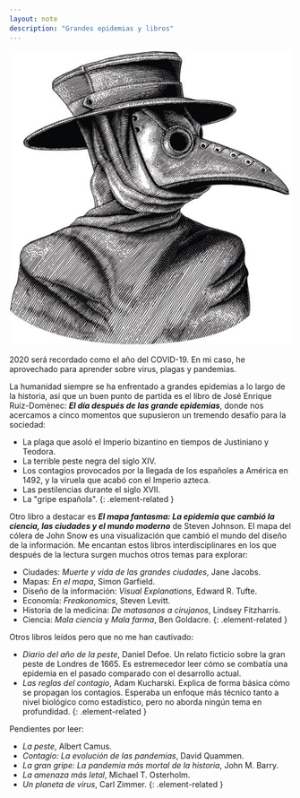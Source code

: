```yaml
---
layout: note
description: "Grandes epidemias y libros"
---
```


![Máscara puntiaguda][1]

2020 será recordado como el año del COVID-19. En mi caso, he aprovechado para
aprender sobre virus, plagas y pandemias.

La humanidad siempre se ha enfrentado a grandes epidemias a lo largo de la
historia, así que un buen punto de partida es el libro de José Enrique Ruiz-Domènec:
***El día después de las grande epidemias***, donde nos acercamos a cinco
momentos que supusieron un tremendo desafío para la sociedad:
- La plaga que asoló el Imperio bizantino en tiempos de Justiniano y Teodora.
- La terrible peste negra del siglo XIV.
- Los contagios provocados por la llegada de los españoles a América en 1492, y la viruela que acabó con el Imperio azteca.
- Las pestilencias durante el siglo XVII.
- La "gripe española".
{: .element-related }

Otro libro a destacar es ***El mapa fantasma: La epidemia que cambió la ciencia, las ciudades y el mundo moderno***
de Steven Johnson. El mapa del cólera de John Snow es una visualización que
cambió el mundo del diseño de la información. Me encantan estos libros
interdisciplinares en los que después de la lectura surgen muchos otros temas para explorar:
- Ciudades: *Muerte y vida de las grandes ciudades*, Jane Jacobs.
- Mapas: *En el mapa*, Simon Garfield.
- Diseño de la información: *Visual Explanations*, Edward R. Tufte.
- Economía: *Freakonomics*, Steven Levitt.
- Historia de la medicina: *De matasanos a cirujanos*, Lindsey Fitzharris.
- Ciencia: *Mala ciencia* y *Mala farma*, Ben Goldacre.
{: .element-related }

Otros libros leídos pero que no me han cautivado:
- *Diario del año de la peste*, Daniel Defoe. Un relato ficticio sobre la gran
peste de Londres de 1665. Es estremecedor leer cómo se combatía una epidemia en
el pasado comparado con el desarrollo actual.
- *Las reglas del contagio*, Adam Kucharski. Explica de forma básica cómo se
propagan los contagios. Esperaba un enfoque más técnico tanto a nivel biológico
como estadístico, pero no aborda ningún tema en profundidad.
{: .element-related }

Pendientes por leer:
- *La peste*, Albert Camus.
- *Contagio: La evolución de las pandemias*, David Quammen.
- *La gran gripe: La pandemia más mortal de la historia*, John M. Barry.
- *La amenaza más letal*, Michael T. Osterholm.
- *Un planeta de virus*, Carl Zimmer.
{: .element-related }


[1]: /assets/images/notes/mascara-puntiaguda.jpg
